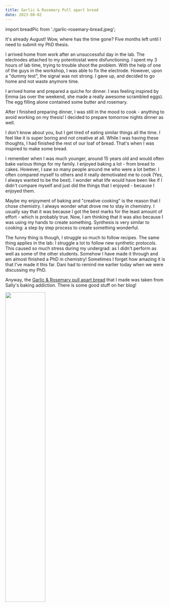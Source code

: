 ```yaml
---
title: Garlic & Rosemary Pull apart bread
date: 2023-08-02
---
```

import breadPic from './garlic-rosemary-bread.jpeg';


It's already August! Wow, where has the time gone? Five months left until I need to submit my PhD thesis. 

I arrived home from work after an unsuccessful day in the lab. The electrodes attached to my potentiostat were disfunctioning. I spent my 3 hours of lab time, trying to trouble shoot the problem. With the help of one of the guys in the workshop, I was able to fix the electrode. However, upon a "dummy test", the signal was not strong. I gave up, and decided to go home and not waste anymore time. 

I arrived home and prepared a quiche for dinner. I was feeling inspired by Emma (as over the weekend, she made a really awesome scrambled eggs). The egg filling alone contained some butter and rosemary. 

After I finished preparing dinner, I was still in the mood to cook - anything to avoid working on my thesis! I decided to prepare tomorrow nights dinner as well. 

I don't know about you, but I get tired of eating similar things all the time. I feel like it is super boring and not creative at all. While I was having these thoughts, I had finished the rest of our loaf of bread. That's when I was inspired to make some bread. 

I remember when I was much younger, around 15 years old and would often bake various things for my family. I enjoyed baking a lot - from bread to cakes. However, I saw so many people around me who were a lot better. I often compared myself to others and it really demotivated me to cook (Yes, I always wanted to be the best). I wonder what life would have been like if I didn't compare myself and just did the things that I enjoyed - because I enjoyed them. 

Maybe my enjoyment of baking and "creative cooking" is the reason that I chose chemistry. I always wonder what drove me to stay in chemistry. I usually say that it was because I got the best marks for the least amount of effort - which is probably true. Now, I am thinking that it was also because I was using my hands to create something. Synthesis is very similar to cooking: a step by step process to create something wonderful. 

The funny thing is though, I struggle so much to follow recipes. The same thing applies in the lab: I struggle a lot to follow new synthetic protocols. This caused so much stress during my undergrad: as I didn't perform as well as some of the other students. Somehow I have made it through and am almost finished a PhD in chemistry! Sometimes I forget how amazing it is that I've made it this far. Dani had to remind me earlier today when we were discussing my PhD. 

Anyway, the [Garlic & Rosemary pull apart bread](https://sallysbakingaddiction.com/rosemary-garlic-pull-apart-bread/) that I made was taken from Sally's baking addiction. There is some good stuff on her blog! 

<img src={breadPic} width="50%" className="centered-image" />
